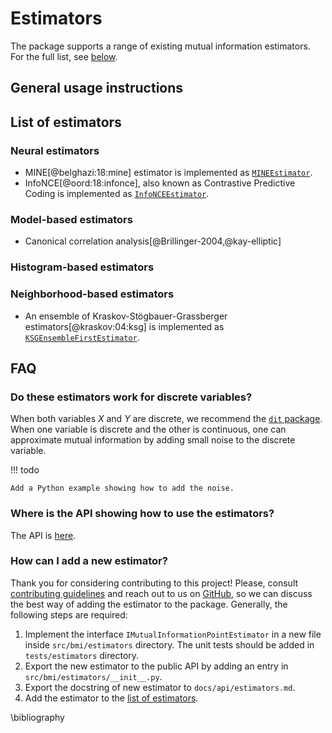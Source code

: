 # Estimators

The package supports a range of existing mutual information estimators. For the full list, see [below](#list-of-estimators).

## General usage instructions

## List of estimators

### Neural estimators
  - MINE[@belghazi:18:mine] estimator is implemented as [`MINEEstimator`](api/estimators.md#bmi.estimators.MINEEstimator).
  - InfoNCE[@oord:18:infonce], also known as Contrastive Predictive Coding is implemented as [`InfoNCEEstimator`](api/estimators.md#bmi.estimators.InfoNCEEstimator).

### Model-based estimators
  - Canonical correlation analysis[@Brillinger-2004,@kay-elliptic]

### Histogram-based estimators

### Neighborhood-based estimators
  - An ensemble of Kraskov-Stögbauer-Grassberger estimators[@kraskov:04:ksg] is implemented as [`KSGEnsembleFirstEstimator`](api/estimators.md#bmi.estimators.KSGEnsembleFirstEstimator).

## FAQ

### Do these estimators work for discrete variables?
When both variables $X$ and $Y$ are discrete, we recommend the [`dit` package](https://github.com/dit/dit). When one variable is discrete and the other is continuous, one can approximate mutual information by adding small noise to the discrete variable. 

!!! todo

    Add a Python example showing how to add the noise.

### Where is the API showing how to use the estimators?

The API is [here](api/estimators.md).

### How can I add a new estimator?
Thank you for considering contributing to this project! Please, consult [contributing guidelines](contributing.md) and reach out to us on [GitHub](https://github.com/cbg-ethz/bmi/issues), so we can discuss the best way of adding the estimator to the package.
Generally, the following steps are required:
1. Implement the interface `IMutualInformationPointEstimator` in a new file inside `src/bmi/estimators` directory. The unit tests should be added in `tests/estimators` directory.
2. Export the new estimator to the public API by adding an entry in `src/bmi/estimators/__init__.py`.
3. Export the docstring of new estimator to `docs/api/estimators.md`.
4. Add the estimator to the [list of estimators](#list-of-estimators).

\bibliography